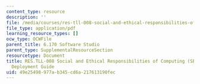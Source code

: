 ```yaml
---
content_type: resource
description: ''
file: /media/courses/res-tll-008-social-and-ethical-responsibilities-of-computing-serc-fall-2021/49e25498977ab345cd6a217613190fec_MITRESTLL-008F21-6170deployment.pdf
file_type: application/pdf
learning_resource_types: []
ocw_type: OCWFile
parent_title: 6.170 Software Studio
parent_type: SupplementalResourceSection
resourcetype: Document
title: RES.TLL-008 Social and Ethical Responsibilities of Computing (SERC), 6.170
  Deployment Guide
uid: 49e25498-977a-b345-cd6a-217613190fec
---
```

